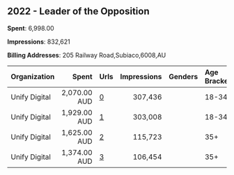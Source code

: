 ## 2022 - Leader of the Opposition 
**Spent**: 6,998.00

**Impressions**: 832,621

**Billing Addresses**: 205 Railway Road,Subiaco,6008,AU

|Organization|Spent|Urls|Impressions|Genders|Age Brackets|Country Codes|
|:---|---:|:---|---:|:---|:---|:---|
|Unify Digital|2,070.00 AUD|[0](https://www.snap.com/political-ads/asset/14ba5be8491588f873d73d6cb2e96564cfec7b7f01f11850e60808e279cdd399?mediaType=mp4)|307,436||18-34|australia|
|Unify Digital|1,929.00 AUD|[1](https://www.snap.com/political-ads/asset/94bdba1af6db5b5d1cbb87d018a12a58ef1b3d938aec84a6ebeeb14b2745b3dd?mediaType=mp4)|303,008||18-34|australia|
|Unify Digital|1,625.00 AUD|[2](https://www.snap.com/political-ads/asset/14ba5be8491588f873d73d6cb2e96564cfec7b7f01f11850e60808e279cdd399?mediaType=mp4)|115,723||35+|australia|
|Unify Digital|1,374.00 AUD|[3](https://www.snap.com/political-ads/asset/36acba004c3e376b713e393f5bb190d9427804e6dead2351c0de330631a2f58e?mediaType=mp4)|106,454||35+|australia|
